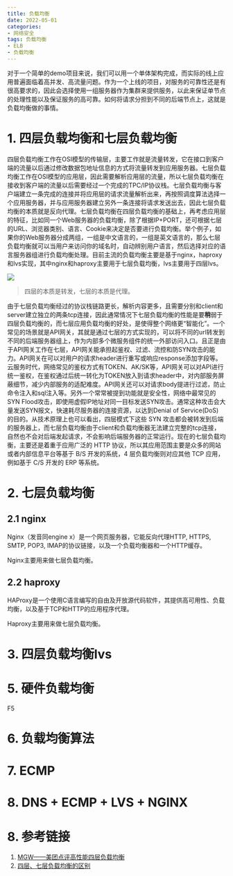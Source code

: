 ```yaml
---
title: 负载均衡
date: 2022-05-01
categories:
- 网络安全
tags: 负载均衡
- ELB
- 负载均衡
---
```


对于一个简单的demo项目来说，我们可以用一个单体架构完成，而实际的线上应用普遍面临着高并发、高流量问题。作为一个上线的项目，对服务的可靠性还是有很高要求的，因此会选择使用一组服务器作为集群来提供服务，以此来保证单节点的处理性能以及保证服务的高可靠。如何将请求分担到不同的后端节点上，这就是负载均衡做的事情。

<!--more-->

# 1. 四层负载均衡和七层负载均衡

四层负载均衡工作在OSI模型的传输层，主要工作就是流量转发，它在接口到客户端的流量以后通过修改数据包地址信息的方式将流量转发到应用服务器。七层负载均衡工作在OSI模型的应用层，因此需要解析应用层的流量，所以七层负载均衡在接收到客户端的流量以后需要经过一个完成的TPC/IP协议栈。七层负载均衡与客户端建立一条完成的连接并将应用层的请求流量解析出来，再按照调度算法选择一个应用服务器，并与应用服务器建立另外一条连接将请求发送出去，因此七层负载均衡的本质就是反向代理。七层负载均衡在四层负载均衡的基础上，再考虑应用层的特征，比如同一个Web服务器的负载均衡，除了根据IP+PORT，还可根据七层的URL、浏览器类别、语言、Cookie来决定是否要进行负载均衡。举个例子，如果你的Web服务器分成两组，一组是中文语言的，一组是英文语言的，那么七层负载均衡就可以当用户来访问你的域名时，自动辨别用户语言，然后选择对应的语言服务器组进行负载均衡处理。目前主流的负载均衡主要是基于nginx，haproxy和lvs实现，其中nginx和haproxy主要用于七层负载均衡，lvs主要用于四层lvs。

![](https://shinerio.oss-cn-beijing.aliyuncs.com/blog_images/uncategoryload+balance.png)

> 四层的本质是转发，七层的本质是代理。

由于七层负载均衡经过的协议栈链路更长，解析内容更多，且需要分别和client和server建立独立的两条tcp连接，因此通常情况下七层负载均衡的性能是要**稍**弱于四层负载均衡的，而七层应用负载均衡的好处，是使得整个网络更“智能化”。一个常见的场景就是API网关，其就是通过七层的方式实现的，可以将不同的url转发到不同的后端服务器组上，作为内部多个微服务组件的统一外部访问入口。且正是由于API网关工作在七层，API网关能承担起鉴权、过滤、流控和防SYN攻击的能力。API网关在可以对用户的请求header进行重写或响应response添加字段等。云服务时代，网络常见的鉴权方式有TOKEN、AK/SK等，API网关可以对API进行统一鉴权，在鉴权通过后统一转化为TOKEN放入到请求header中，对内部服务屏蔽细节，减少内部服务的适配难度。API网关还可以对请求body提进行过滤，防止命令注入和sql注入等。另外一个常常被提到功能就是安全性，网络中最常见的SYN Flood攻击，即使用虚假IP地址对同一目标发送SYN攻击。通常这种攻击会大量发送SYN报文，快速耗尽服务器的连接资源，以达到Denial of Service(DoS) 的目的。从技术原理上也可以看出，四层模式下这些 SYN 攻击都会被转发到后端的服务器上，而七层负载均衡由于client和负载均衡器无法建立完整的tcp连接，自然也不会对后端发起请求，不会影响后端服务器的正常运行。现在的七层负载均衡，主要还是着重于应用广泛的 HTTP 协议，所以其应用范围主要是众多的网站或者内部信息平台等基于 B/S 开发的系统，4 层负载均衡则对应其他 TCP 应用，例如基于 C/S 开发的 ERP 等系统。


 # 2. 七层负载均衡
 
 ## 2.1 nginx
 
 Nginx（发音同engine x）是一个网页服务器，它能反向代理HTTP, HTTPS, SMTP, POP3, IMAP的协议链接，以及一个负载均衡器和一个HTTP缓存。

Nginx主要用来做七层负载均衡。

 ## 2.2 haproxy
 
 HAProxy是一个使用C语言编写的自由及开放源代码软件，其提供高可用性、负载均衡，以及基于TCP和HTTP的应用程序代理。

Haproxy主要用来做七层负载均衡。
 
# 3. 四层负载均衡lvs

# 5. 硬件负载均衡

F5

# 6. 负载均衡算法

# 7. ECMP

# 8. DNS + ECMP + LVS + NGINX
# 8. 参考链接

1. [MGW——美团点评高性能四层负载均衡](https://tech.meituan.com/2017/01/05/mgw.html)
2. [四层、七层负载均衡的区别](https://cloud.tencent.com/developer/article/1082047)